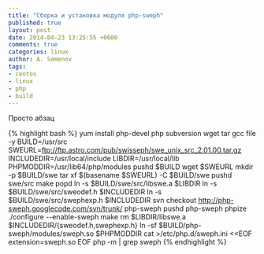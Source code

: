 ```yaml
---
title: "Сборка и установка модуля php-sweph"
published: true
layout: post
date: 2014-04-23 13:25:55 +0600
comments: true
categories: linux
author: A. Semenov
tags: 
- centos
- linux
- php
- build
---
```


Просто абзац

<!--more-->

{% highlight bash %}
yum install php-devel php subversion wget tar gcc file -y
BUILD=/usr/src
SWEURL=ftp://ftp.astro.com/pub/swisseph/swe_unix_src_2.01.00.tar.gz
INCLUDEDIR=/usr/local/include
LIBDIR=/usr/local/lib
PHPMODDIR=/usr/lib64/php/modules
pushd $BUILD
wget $SWEURL
mkdir -p $BUILD/swe
tar xf $(basename $SWEURL) -C $BUILD/swe
pushd swe/src
make
popd
ln -s $BUILD/swe/src/libswe.a $LIBDIR
ln -s $BUILD/swe/src/sweodef.h $INCLUDEDIR
ln -s $BUILD/swe/src/swephexp.h $INCLUDEDIR
svn checkout http://php-sweph.googlecode.com/svn/trunk/ php-sweph
pushd php-sweph
phpize
./configure  --enable-sweph
make
rm $LIBDIR/libswe.a $INCLUDEDIR/{sweodef.h,swephexp.h}
ln -sf $BUILD/php-sweph/modules/sweph.so $PHPMODDIR
cat >/etc/php.d/sweph.ini <<EOF
extension=sweph.so
EOF
php -m | grep sweph
{% endhighlight %}

